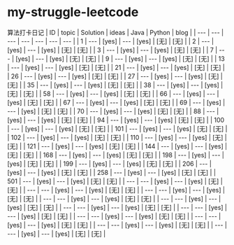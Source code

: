# my-struggle-leetcode
算法打卡日记
| ID | topic | Solution | ideas | Java | Python | blog |
| --- | --- | --- | --- | --- | --- | --- |
| 1 | --- | [yes] | --- | [yes] | [无] | [无] |
| 2 | --- | [yes] | --- | [yes] | [无] | [无] |
| 3 | --- | [yes] | --- | [yes] | [无] | [无] |
| 7 | --- | [yes] | --- | [yes] | [无] | [无] |
| 9 | --- | [yes] | --- | [yes] | [无] | [无] |
| 13 | --- | [yes] | --- | [yes] | [无] | [无] |
| 21 | --- | [yes] | --- | [yes] | [无] | [无] |
| 26 | --- | [yes] | --- | [yes] | [无] | [无] |
| 27 | --- | [yes] | --- | [yes] | [无] | [无] |
| 35 | --- | [yes] | --- | [yes] | [无] | [无] |
| 38 | --- | [yes] | --- | [yes] | [无] | [无] |
| 58 | --- | [yes] | --- | [yes] | [无] | [无] |
| 66 | --- | [yes] | --- | [yes] | [无] | [无] |
| 67 | --- | [yes] | --- | [yes] | [无] | [无] |
| 69 | --- | [yes] | --- | [yes] | [无] | [无] |
| 70 | --- | [yes] | --- | [yes] | [无] | [无] |
| 88 | --- | [yes] | --- | [yes] | [无] | [无] |
| 94 | --- | [yes] | --- | [yes] | [无] | [无] |
| 100 | --- | [yes] | --- | [yes] | [无] | [无] |
| 101 | --- | [yes] | --- | [yes] | [无] | [无] |
| 102 | --- | [yes] | --- | [yes] | [无] | [无] |
| 110 | --- | [yes] | --- | [yes] | [无] | [无] |
| 121 | --- | [yes] | --- | [yes] | [无] | [无] |
| 144 | --- | [yes] | --- | [yes] | [无] | [无] |
| 168 | --- | [yes] | --- | [yes] | [无] | [无] |
| 198 | --- | [yes] | --- | [yes] | [无] | [无] |
| 199 | --- | [yes] | --- | [yes] | [无] | [无] |
| 206 | --- | [yes] | --- | [yes] | [无] | [无] |
| 258 | --- | [yes] | --- | [yes] | [无] | [无] |
| 501 | --- | [yes] | --- | [yes] | [无] | [无] |
| --- | --- | [yes] | --- | [yes] | [无] | [无] |
| --- | --- | [yes] | --- | [yes] | [无] | [无] |
| --- | --- | [yes] | --- | [yes] | [无] | [无] |
| --- | --- | [yes] | --- | [yes] | [无] | [无] |
| --- | --- | [yes] | --- | [yes] | [无] | [无] |
| --- | --- | [yes] | --- | [yes] | [无] | [无] |
| --- | --- | [yes] | --- | [yes] | [无] | [无] |
| --- | --- | [yes] | --- | [yes] | [无] | [无] |
| --- | --- | [yes] | --- | [yes] | [无] | [无] |
| --- | --- | [yes] | --- | [yes] | [无] | [无] |
| --- | --- | [yes] | --- | [yes] | [无] | [无] |



